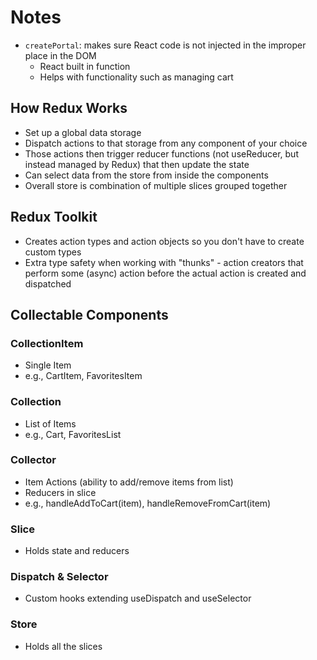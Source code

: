 # Notes

+ `createPortal`: makes sure React code is not injected in the improper place in the DOM
    + React built in function
    + Helps with functionality such as managing cart


## How Redux Works
+ Set up a global data storage
+ Dispatch actions to that storage from any component of your choice
+ Those actions then trigger reducer functions (not useReducer, but instead managed by Redux) that then update the state
+ Can select data from the store from inside the components
+ Overall store is combination of multiple slices grouped together

## Redux Toolkit
+ Creates action types and action objects so you don't have to create custom types
+ Extra type safety when working with "thunks" - action creators that perform some (async) action before the actual action is created and dispatched



## Collectable Components

### CollectionItem
* Single Item 
* e.g., CartItem, FavoritesItem

### Collection
* List of Items
* e.g., Cart, FavoritesList

### Collector
* Item Actions (ability to add/remove items from list)
* Reducers in slice
* e.g., handleAddToCart(item), handleRemoveFromCart(item)

### Slice
* Holds state and reducers

### Dispatch & Selector
* Custom hooks extending useDispatch and useSelector

### Store
* Holds all the slices
